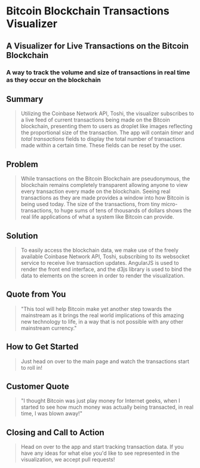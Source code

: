 
# Bitcoin Blockchain Transactions Visualizer #

<!-- 
> This material was originally posted [here](http://www.quora.com/What-is-Amazons-approach-to-product-development-and-product-management). It is reproduced here for posterities sake.

There is an approach called "working backwards" that is widely used at Amazon. They work backwards from the customer, rather than starting with an idea for a product and trying to bolt customers onto it. While working backwards can be applied to any specific product decision, using this approach is especially important when developing new products or features.

For new initiatives a product manager typically starts by writing an internal press release announcing the finished product. The target audience for the press release is the new/updated product's customers, which can be retail customers or internal users of a tool or technology. Internal press releases are centered around the customer problem, how current solutions (internal or external) fail, and how the new product will blow away existing solutions.

If the benefits listed don't sound very interesting or exciting to customers, then perhaps they're not (and shouldn't be built). Instead, the product manager should keep iterating on the press release until they've come up with benefits that actually sound like benefits. Iterating on a press release is a lot less expensive than iterating on the product itself (and quicker!).

If the press release is more than a page and a half, it is probably too long. Keep it simple. 3-4 sentences for most paragraphs. Cut out the fat. Don't make it into a spec. You can accompany the press release with a FAQ that answers all of the other business or execution questions so the press release can stay focused on what the customer gets. My rule of thumb is that if the press release is hard to write, then the product is probably going to suck. Keep working at it until the outline for each paragraph flows. 

Oh, and I also like to write press-releases in what I call "Oprah-speak" for mainstream consumer products. Imagine you're sitting on Oprah's couch and have just explained the product to her, and then you listen as she explains it to her audience. That's "Oprah-speak", not "Geek-speak".

Once the project moves into development, the press release can be used as a touchstone; a guiding light. The product team can ask themselves, "Are we building what is in the press release?" If they find they're spending time building things that aren't in the press release (overbuilding), they need to ask themselves why. This keeps product development focused on achieving the customer benefits and not building extraneous stuff that takes longer to build, takes resources to maintain, and doesn't provide real customer benefit (at least not enough to warrant inclusion in the press release).
 -->
 
## A Visualizer for Live Transactions on the Bitcoin Blockchain ##

### A way to track the volume and size of transactions in real time as they occur on the blockchain ###

## Summary ##
  > Utilizing the Coinbase Network API, Toshi, the visualizer subscribes to a live feed of current transactions 
   being made on the Bitcoin blockchain, presenting them to users as droplet like images reflecting the proportional 
   size of the transaction. The app will contain *timer* and *total transactions* fields to display the total number of
   transactions made within a certain time. These fields can be reset by the user. 


## Problem ##
  > While transactions on the Bitcoin Blockchain are pseudonymous, the blockchain remains completely transparent
  allowing anyone to view every transaction every made on the blockchain. Seeing real transactions as they are made
  provides a window into how Bitcoin is being used today. The size of the transactions, from tiny micro-transactions, to huge sums of tens of thousands of dollars shows the real life applications of what a system like Bitcoin can provide.

## Solution ##
  > To easily access the blockchain data, we make use of the freely available Coinbase Network API, Toshi, subscribing to its websocket service to receive live transaction updates. AngularJS is used to render the front end interface, and the d3js library is used to bind the data to elements on the screen in order to render the visualization.

## Quote from You ##
  > "This tool will help Bitcoin make yet another step towards the mainstream as it brings the real world implications of this amazing new technology to life, in a way that is not possible with any other mainstream currency."

## How to Get Started ##
  > Just head on over to the main page and watch the transactions start to roll in!

## Customer Quote ##
  > "I thought Bitcoin was just play money for Internet geeks, when I started to see how much money was actually being transacted, in real time, I was blown away!"

## Closing and Call to Action ##
  > Head on over to the app and start tracking transaction data. If you have any ideas for what else you'd like to see represented in the visualization, we accept pull requests!  

